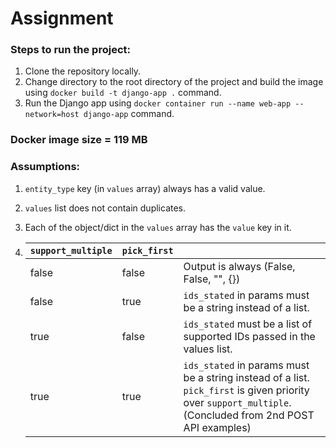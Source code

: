 # Assignment

### Steps to run the project:

1. Clone the repository locally.
2. Change directory to the root directory of the project and build the image using `docker build -t django-app .` command. 
3. Run the Django app using `docker container run --name web-app --network=host django-app` command.

### Docker image size = 119 MB

### Assumptions:

1. `entity_type` key (in `values` array) always has a valid value.
2. `values` list does not contain duplicates.
3. Each of the object/dict in the `values` array has the `value` key in it.

4.  | `support_multiple` | `pick_first` |                                                                                                                                                      |
    |------------------|------------|------------------------------------------------------------------------------------------------------------------------------------------------------|
    | false            | false      | Output is always (False, False, "", {})                                                                                                              |
    | false            | true       | `ids_stated` in params must be a string instead of a list.                                                                                             |
    | true             | false      | `ids_stated` must be a list of supported IDs passed in the values list.                                                                                |
    | true             | true       | `ids_stated` in params must be a string instead of a list. `pick_first` is given priority over `support_multiple`. (Concluded from 2nd POST API examples)  |


